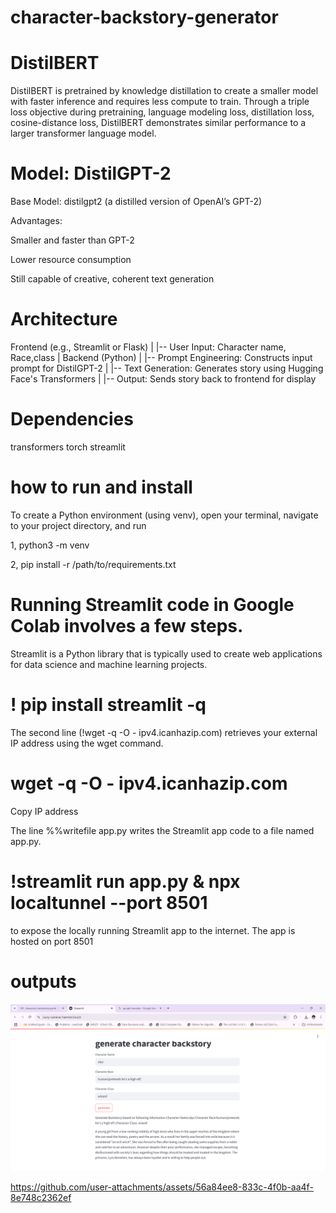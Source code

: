 # character-backstory-generator
# DistilBERT
DistilBERT is pretrained by knowledge distillation to create a smaller model with faster inference and requires less compute to train. Through a triple loss objective during pretraining, language modeling loss, distillation loss, cosine-distance loss, DistilBERT demonstrates similar performance to a larger transformer language model.

# Model: DistilGPT-2
Base Model: distilgpt2 (a distilled version of OpenAI’s GPT-2)

Advantages:

Smaller and faster than GPT-2

Lower resource consumption

Still capable of creative, coherent text generation

# Architecture


Frontend (e.g., Streamlit or Flask)
   |
   |-- User Input: Character name, Race,class
   |
Backend (Python)
   |
   |-- Prompt Engineering: Constructs input prompt for DistilGPT-2
   |
   |-- Text Generation: Generates story using Hugging Face's Transformers
   |
   |-- Output: Sends story back to frontend for display


# Dependencies
transformers
torch
streamlit


# how to run and install 
To create a Python environment (using venv), open your terminal, navigate to your project directory, and run 

1, python3 -m venv

2, pip install -r /path/to/requirements.txt

# Running Streamlit code in Google Colab involves a few steps.

Streamlit is a Python library that is typically used to create web applications for data science and machine learning projects.

# ! pip install streamlit -q
The second line (!wget -q -O - ipv4.icanhazip.com) retrieves your external IP address using the wget command.

# wget -q -O - ipv4.icanhazip.com

Copy IP address

The line %%writefile app.py writes the Streamlit app code to a file named app.py.
# !streamlit run app.py & npx localtunnel --port 8501
to expose the locally running Streamlit app to the internet. The app is hosted on port 8501

# outputs
![output image](https://github.com/nagasai5124/character-backstory-generator/blob/main/Streamlit%20-%20Google%20Chrome%204_9_2025%206_18_26%20PM.png)



https://github.com/user-attachments/assets/56a84ee8-833c-4f0b-aa4f-8e748c2362ef


